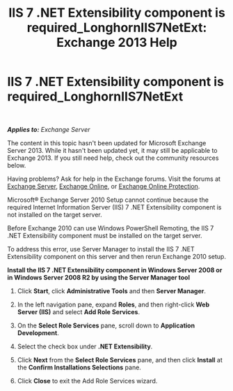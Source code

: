 ﻿---
title: 'IIS 7 .NET Extensibility component is required_LonghornIIS7NetExt: Exchange 2013 Help'
TOCTitle: IIS 7 .NET Extensibility component is required_LonghornIIS7NetExt
ms:assetid: 8b481626-b68a-4fba-b66e-a02c03856bfd
ms:mtpsurl: https://technet.microsoft.com/en-us/library/ms.exch.setupreadiness.longhorniis7netext(v=EXCHG.150)
ms:contentKeyID: 46629018
ms.date: 12/09/2016
mtps_version: v=EXCHG.150
---

# IIS 7 .NET Extensibility component is required\_LonghornIIS7NetExt

 

_**Applies to:** Exchange Server_


The content in this topic hasn't been updated for Microsoft Exchange Server 2013. While it hasn't been updated yet, it may still be applicable to Exchange 2013. If you still need help, check out the community resources below.

Having problems? Ask for help in the Exchange forums. Visit the forums at [Exchange Server](https://go.microsoft.com/fwlink/p/?linkid=60612), [Exchange Online](https://go.microsoft.com/fwlink/p/?linkid=267542), or [Exchange Online Protection](https://go.microsoft.com/fwlink/p/?linkid=285351).

Microsoft® Exchange Server 2010 Setup cannot continue because the required Internet Information Server (IIS) 7 .NET Extensibility component is not installed on the target server.

Before Exchange 2010 can use Windows PowerShell Remoting, the IIS 7 .NET Extensibility component must be installed on the target server.

To address this error, use Server Manager to install the IIS 7 .NET Extensibility component on this server and then rerun Exchange 2010 setup.

**Install the IIS 7 .NET Extensibility component in Windows Server 2008 or in Windows Server 2008 R2 by using the Server Manager tool**

1.  Click **Start**, click **Administrative Tools** and then **Server Manager**.

2.  In the left navigation pane, expand **Roles**, and then right-click **Web Server (IIS)** and select **Add Role Services**.

3.  On the **Select Role Services** pane, scroll down to **Application Development**.

4.  Select the check box under **.NET Extensibility**.

5.  Click **Next** from the **Select Role Services** pane, and then click **Install** at the **Confirm Installations Selections** pane.

6.  Click **Close** to exit the Add Role Services wizard.

